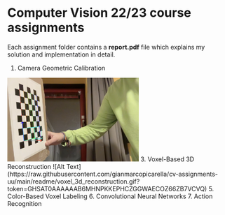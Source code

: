 # Computer Vision 22/23 course assignments
Each assignment folder contains a **report.pdf** file which explains my solution and implementation in detail.
1. Camera Geometric Calibration
<img src="https://raw.githubusercontent.com/gianmarcopicarella/cv-assignments-uu/main/readme/camera_calibration.png?token=GHSAT0AAAAAAB6MHNPKKEPHCZGGWAECOZ66ZB7VCVQ" width=300>
3. Voxel-Based 3D Reconstruction 
![Alt Text](https://raw.githubusercontent.com/gianmarcopicarella/cv-assignments-uu/main/readme/voxel_3d_reconstruction.gif?token=GHSAT0AAAAAAB6MHNPKKEPHCZGGWAECOZ66ZB7VCVQ)
5. Color-Based Voxel Labeling
6. Convolutional Neural Networks
7. Action Recognition

